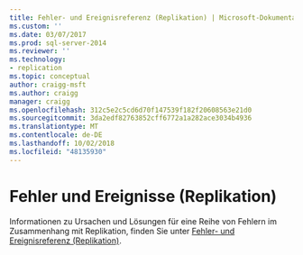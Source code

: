 ```yaml
---
title: Fehler- und Ereignisreferenz (Replikation) | Microsoft-Dokumentation
ms.custom: ''
ms.date: 03/07/2017
ms.prod: sql-server-2014
ms.reviewer: ''
ms.technology:
- replication
ms.topic: conceptual
author: craigg-msft
ms.author: craigg
manager: craigg
ms.openlocfilehash: 312c5e2c5cd6d70f147539f182f20608563e21d0
ms.sourcegitcommit: 3da2edf82763852cff6772a1a282ace3034b4936
ms.translationtype: MT
ms.contentlocale: de-DE
ms.lasthandoff: 10/02/2018
ms.locfileid: "48135930"
---
```

# <a name="errors-and-events-replication"></a>Fehler und Ereignisse (Replikation)
  Informationen zu Ursachen und Lösungen für eine Reihe von Fehlern im Zusammenhang mit Replikation, finden Sie unter [Fehler- und Ereignisreferenz (Replikation)](../errors-and-events-reference-replication.md).  
  
